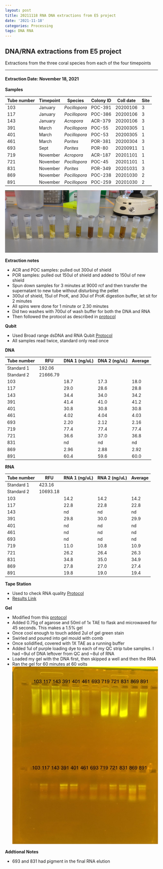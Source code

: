 ```yaml
---
layout: post
title: 20211118 RNA DNA extractions from E5 project
date: '2021-11-18'
categories: Processing
tags: DNA RNA
---
```


## DNA/RNA extractions from E5 project

Extractions from the three coral species from each of the four timepoints

---

#### Extraction Date: November 18, 2021 

**Samples**

| Tube number 	| Timepoint	   	| Species	    | Colony ID 	| Coll date		| Site       	|
|-------------	|------------	|-------------	|-------------	|-------------	|-------------	|
| 103		 	| January	 	| *Pocillopora*	| POC-391      	| 20200106   	| 3				|
| 117			| January	 	| *Pocillopora*	| POC-386	    | 20200106		| 3				|
| 143		 	| January	  	| *Acropora*	| ACR-379    	| 20200106  	| 3				|
| 391		 	| March		 	| *Pocillopora*	| POC-55    	| 20200305   	| 1				|
| 401			| March 		| *Pocillopora*	| POC-53	    | 20200305		| 1				|
| 461		 	| March	  		| *Porites*		| POR-381    	| 20200304  	| 3				|
| 693		 	| Sept		 	| *Porites*		| POR-80     	| 20200911   	| 1				|
| 719			| November	 	| *Acropora*	| ACR-187	    | 20201101		| 1				|
| 721		 	| November		| *Pocillopora*	| POC-45     	| 20201101  	| 1				|
| 831		 	| November	 	| *Porites*		| POR-349	   	| 20201031   	| 3				|
| 869			| November	 	| *Pocillopora*	| POC-238	    | 20201030		| 2				|
| 891		 	| November	  	| *Pocillopora*	| POC-259    	| 20201030  	| 2				|


![20211118_samples.jpg](https://github.com/Kterpis/Putnam_Lab_Notebook/blob/master/images/samples/20211118_samples.jpg?raw=true)


**Extraction notes**
 - ACR and POC samples: pulled out 300ul of shield
 - POR samples: pulled out 150ul of shield and added to 150ul of new shield 
 - Spun down samples for 3 minutes at 9000 rcf and then transfer the supernatant to new tube without disturbing the pellet
 - 300ul of shield, 15ul of ProK, and 30ul of ProK digestion buffer, let sit for 2 minutes
 - All spins were done for 1 minute or 2.30 minutes
 - Did two washes with 700ul of wash buffer for both the DNA and RNA
 - Then followed the protocol as described in [protocol](https://github.com/emmastrand/EmmaStrand_Notebook/blob/master/_posts/2019-05-31-Zymo-Duet-RNA-DNA-Extraction-Protocol.md)


**Qubit**
 - Used Broad range dsDNA and RNA Qubit [Protocol](https://meschedl.github.io/MESPutnam_Open_Lab_Notebook/Qubit-Protocol/)
 - All samples read twice, standard only read once
 
**DNA**

| Tube number 	| RFU		   	| DNA 1 (ng/uL) | DNA 2 (ng/uL) | Average     	|
|-------------	|------------	|-------------	|-------------	|-------------	|
| Standard 1  	| 192.06	 	| 		      	| 		      	|	         	|
| Standard 2 	| 21666.79	 	| 		    	| 		    	| 	        	|
| 103		 	|		     	| 18.7	     	| 17.3	     	| 18.0        	|
| 117		 	| 			   	| 29.0  	    | 28.6        	| 28.8			|
| 143		  	|		     	| 34.4 	      	| 34.0        	| 34.2       	|
| 391		 	| 			   	| 41.4      	| 41.0       	| 41.2      	|
| 401		  	|		     	| 30.8      	| 30.8         	| 30.8        	|
| 461		 	| 			   	| 4.02      	| 4.04	      	| 4.03       	|
| 693		  	|		     	| 2.20       	| 2.12        	| 2.16       	|
| 719		 	| 			   	| 77.4       	| 77.4         	| 77.4      	|
| 721		  	|		     	| 36.6  	    | 37.0         	| 36.8        	|
| 831		 	| 			   	| nd        	| nd        	| nd        	|
| 869		  	|		     	| 2.96      	| 2.88      	| 2.92       	|
| 891		 	| 			   	| 60.4       	| 59.6         	| 60.0       	|


**RNA**


| Tube number 	| RFU		   	| RNA 1 (ng/uL) | RNA 2 (ng/uL) | Average     	|
|-------------	|------------	|-------------	|-------------	|-------------	|
| Standard 1  	| 423.16	 	| 		      	| 		      	|	         	|
| Standard 2 	| 10693.18	 	| 		    	| 		    	| 	        	|
| 103		 	|		     	| 14.2	     	| 14.2	     	| 14.2        	|
| 117		 	| 			   	| 22.8  	    | 22.8        	| 22.8			|
| 143		  	|		     	| nd 	      	| nd        	| nd	       	|
| 391		 	| 			   	| 29.8        	| 30.0        	| 29.9     		|
| 401		  	|		     	| nd	      	| nd         	| nd        	|
| 461		 	| 			   	| nd	      	| nd	      	| nd	       	|
| 693		  	|		     	| nd	       	| nd        	| nd	       	|
| 719		 	| 			   	| 11.0       	| 10.8         	| 10.9      	|
| 721		  	|		     	| 26.2  	    | 26.4         	| 26.3        	|
| 831		 	| 			   	| 34.8        	| 35.0        	| 34.9        	|
| 869		  	|		     	| 27.8      	| 27.0      	| 27.4       	|
| 891		 	| 			   	| 19.8       	| 19.0         	| 19.4       	|


**Tape Station**
 - Used to check RNA quality [Protocol](https://meschedl.github.io/MESPutnam_Open_Lab_Notebook/RNA-TapeStation-Protocol/)
 - [Results Link](https://github.com/Kterpis/Putnam_Lab_Notebook/blob/c2fd3429051039d7465e1bdbd1e1bb12ea177765/images/tape_station/2021-11-18%20-%2014.12.25.pdf)

**Gel**
 - Modified from this [protocol](https://meschedl.github.io/MESPutnam_Open_Lab_Notebook/Gel-Protocol/)
 - Added 0.75g of agarose and 50ml of 1x TAE to flask and microwaved for 45 seconds. This makes a 1.5% gel
 - Once cool enough to touch added 2ul of gel green stain
 - Swirled and poured into gel mould with comb
 - Once solidified, covered with 1X TAE as a running buffer
 - Added 1ul of purple loading dye to each of my QC strip tube samples. I had ~9ul of DNA leftover from QC and ~8ul of RNA
 - Loaded my gel with the DNA first, then skipped a well and then the RNA
 - Ran the gel for 60 minutes at 60 volts
 ![20211118_gel.jpg](https://github.com/Kterpis/Putnam_Lab_Notebook/blob/master/images/gels/20211118_gel.jpg?raw=true)
 
 **Addtional Notes**
  - 693 and 831 had pigment in the final RNA elution


